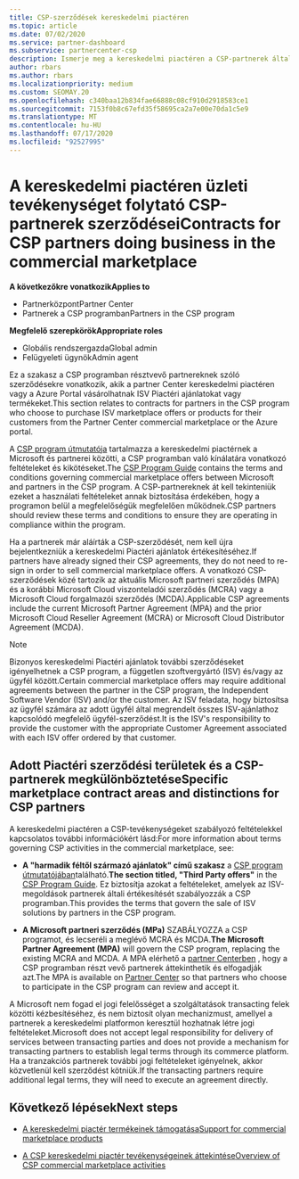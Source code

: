 ```yaml
---
title: CSP-szerződések kereskedelmi piactéren
ms.topic: article
ms.date: 07/02/2020
ms.service: partner-dashboard
ms.subservice: partnercenter-csp
description: Ismerje meg a kereskedelmi piactéren a CSP-partnerek által vásárolt, harmadik féltől származó ISV-termékekre vonatkozó előfizetések feltételeit, feltételeit és szerződéseit.
author: rbars
ms.author: rbars
ms.localizationpriority: medium
ms.custom: SEOMAY.20
ms.openlocfilehash: c340baa12b834fae66888c08cf910d2918583ce1
ms.sourcegitcommit: 7153f0b8c67efd35f58695ca2a7e00e70da1c5e9
ms.translationtype: MT
ms.contentlocale: hu-HU
ms.lasthandoff: 07/17/2020
ms.locfileid: "92527995"
---
```

# <a name="contracts-for-csp-partners-doing-business-in-the-commercial-marketplace"></a><span data-ttu-id="bedc8-103">A kereskedelmi piactéren üzleti tevékenységet folytató CSP-partnerek szerződései</span><span class="sxs-lookup"><span data-stu-id="bedc8-103">Contracts for CSP partners doing business in the commercial marketplace</span></span>

<span data-ttu-id="bedc8-104">**A következőkre vonatkozik**</span><span class="sxs-lookup"><span data-stu-id="bedc8-104">**Applies to**</span></span>

- <span data-ttu-id="bedc8-105">Partnerközpont</span><span class="sxs-lookup"><span data-stu-id="bedc8-105">Partner Center</span></span>
- <span data-ttu-id="bedc8-106">Partnerek a CSP programban</span><span class="sxs-lookup"><span data-stu-id="bedc8-106">Partners in the CSP program</span></span>

<span data-ttu-id="bedc8-107">**Megfelelő szerepkörök**</span><span class="sxs-lookup"><span data-stu-id="bedc8-107">**Appropriate roles**</span></span>

- <span data-ttu-id="bedc8-108">Globális rendszergazda</span><span class="sxs-lookup"><span data-stu-id="bedc8-108">Global admin</span></span>
- <span data-ttu-id="bedc8-109">Felügyeleti ügynök</span><span class="sxs-lookup"><span data-stu-id="bedc8-109">Admin agent</span></span>

<span data-ttu-id="bedc8-110">Ez a szakasz a CSP programban résztvevő partnereknek szóló szerződésekre vonatkozik, akik a partner Center kereskedelmi piactéren vagy a Azure Portal vásárolhatnak ISV Piactéri ajánlatokat vagy termékeket.</span><span class="sxs-lookup"><span data-stu-id="bedc8-110">This section relates to contracts for partners in the CSP program who choose to purchase ISV marketplace offers or products for their customers from the Partner Center commercial marketplace or the Azure portal.</span></span>

<span data-ttu-id="bedc8-111">A [CSP program útmutatója](https://go.microsoft.com/fwlink/p/?LinkId=617100) tartalmazza a kereskedelmi piactérnek a Microsoft és partnerei közötti, a CSP programban való kínálatára vonatkozó feltételeket és kikötéseket.</span><span class="sxs-lookup"><span data-stu-id="bedc8-111">The [CSP Program Guide](https://go.microsoft.com/fwlink/p/?LinkId=617100) contains the terms and conditions governing commercial marketplace offers between Microsoft and partners in the CSP program.</span></span> <span data-ttu-id="bedc8-112">A CSP-partnereknek át kell tekinteniük ezeket a használati feltételeket annak biztosítása érdekében, hogy a programon belül a megfelelőségük megfelelően működnek.</span><span class="sxs-lookup"><span data-stu-id="bedc8-112">CSP partners should review these terms and conditions to ensure they are operating in compliance within the program.</span></span>  

<span data-ttu-id="bedc8-113">Ha a partnerek már aláírták a CSP-szerződését, nem kell újra bejelentkezniük a kereskedelmi Piactéri ajánlatok értékesítéséhez.</span><span class="sxs-lookup"><span data-stu-id="bedc8-113">If partners have already signed their CSP agreements, they do not need to re-sign in order to sell commercial marketplace offers.</span></span> <span data-ttu-id="bedc8-114">A vonatkozó CSP-szerződések közé tartozik az aktuális Microsoft partneri szerződés (MPA) és a korábbi Microsoft Cloud viszonteladói szerződés (MCRA) vagy a Microsoft Cloud forgalmazói szerződés (MCDA).</span><span class="sxs-lookup"><span data-stu-id="bedc8-114">Applicable CSP agreements include the current Microsoft Partner Agreement (MPA) and the prior Microsoft Cloud Reseller Agreement (MCRA) or Microsoft Cloud Distributor Agreement (MCDA).</span></span>

>[!NOTE]
> <span data-ttu-id="bedc8-115">Bizonyos kereskedelmi Piactéri ajánlatok további szerződéseket igényelhetnek a CSP program, a független szoftvergyártó (ISV) és/vagy az ügyfél között.</span><span class="sxs-lookup"><span data-stu-id="bedc8-115">Certain commercial marketplace offers may require additional agreements between the partner in the CSP program, the Independent Software Vendor (ISV) and/or the customer.</span></span> <span data-ttu-id="bedc8-116">Az ISV feladata, hogy biztosítsa az ügyfél számára az adott ügyfél által megrendelt összes ISV-ajánlathoz kapcsolódó megfelelő ügyfél-szerződést.</span><span class="sxs-lookup"><span data-stu-id="bedc8-116">It is the ISV's responsibility to provide the customer with the appropriate Customer Agreement associated with each ISV offer ordered by that customer.</span></span>

## <a name="specific-marketplace-contract-areas-and-distinctions-for-csp-partners"></a><span data-ttu-id="bedc8-117">Adott Piactéri szerződési területek és a CSP-partnerek megkülönböztetése</span><span class="sxs-lookup"><span data-stu-id="bedc8-117">Specific marketplace contract areas and distinctions for CSP partners</span></span>

<span data-ttu-id="bedc8-118">A kereskedelmi piactéren a CSP-tevékenységeket szabályozó feltételekkel kapcsolatos további információkért lásd:</span><span class="sxs-lookup"><span data-stu-id="bedc8-118">For more information about terms governing CSP activities in the commercial marketplace, see:</span></span>

- <span data-ttu-id="bedc8-119">**A "harmadik féltől származó ajánlatok" című szakasz** a [CSP program útmutatójában](https://go.microsoft.com/fwlink/p/?LinkId=617100)található.</span><span class="sxs-lookup"><span data-stu-id="bedc8-119">**The section titled, "Third Party offers"** in the [CSP Program Guide](https://go.microsoft.com/fwlink/p/?LinkId=617100).</span></span> <span data-ttu-id="bedc8-120">Ez biztosítja azokat a feltételeket, amelyek az ISV-megoldások partnerek általi értékesítését szabályozzák a CSP programban.</span><span class="sxs-lookup"><span data-stu-id="bedc8-120">This provides the terms that govern the sale of ISV solutions by partners in the CSP program.</span></span>

- <span data-ttu-id="bedc8-121">**A Microsoft partneri szerződés (MPa)** SZABÁLYOZZA a CSP programot, és lecseréli a meglévő MCRA és MCDA.</span><span class="sxs-lookup"><span data-stu-id="bedc8-121">**The Microsoft Partner Agreement (MPA)** will govern the CSP program, replacing the existing MCRA and MCDA.</span></span> <span data-ttu-id="bedc8-122">A MPA elérhető a [partner Centerben](https://partner.microsoft.com/pcv/dashboard/overview) , hogy a CSP programban részt vevő partnerek áttekinthetik és elfogadják azt.</span><span class="sxs-lookup"><span data-stu-id="bedc8-122">The MPA is available on [Partner Center](https://partner.microsoft.com/pcv/dashboard/overview) so that partners who choose to participate in the CSP program can review and accept it.</span></span>
  
<span data-ttu-id="bedc8-123">A Microsoft nem fogad el jogi felelősséget a szolgáltatások transacting felek közötti kézbesítéséhez, és nem biztosít olyan mechanizmust, amellyel a partnerek a kereskedelmi platformon keresztül hozhatnak létre jogi feltételeket.</span><span class="sxs-lookup"><span data-stu-id="bedc8-123">Microsoft does not accept legal responsibility for delivery of services between transacting parties and does not provide a mechanism for transacting partners to establish legal terms through its commerce platform.</span></span> <span data-ttu-id="bedc8-124">Ha a tranzakciós partnerek további jogi feltételeket igényelnek, akkor közvetlenül kell szerződést kötniük.</span><span class="sxs-lookup"><span data-stu-id="bedc8-124">If the transacting partners require additional legal terms, they will need to execute an agreement directly.</span></span>

## <a name="next-steps"></a><span data-ttu-id="bedc8-125">Következő lépések</span><span class="sxs-lookup"><span data-stu-id="bedc8-125">Next steps</span></span>

- [<span data-ttu-id="bedc8-126">A kereskedelmi piactér termékeinek támogatása</span><span class="sxs-lookup"><span data-stu-id="bedc8-126">Support for commercial marketplace products</span></span>](csp-commercial-marketplace-support.md)

- [<span data-ttu-id="bedc8-127">A CSP kereskedelmi piactér tevékenységeinek áttekintése</span><span class="sxs-lookup"><span data-stu-id="bedc8-127">Overview of CSP commercial marketplace activities</span></span>](csp-commercial-marketplace-overview.md)
